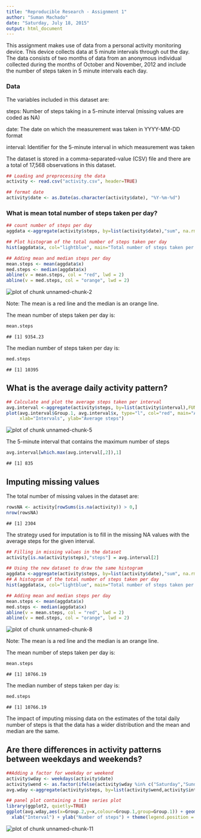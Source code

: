 ```yaml
---
title: "Reproducible Research - Assignment 1"
author: "Suman Machado"
date: "Saturday, July 18, 2015"
output: html_document
---
```


This assignment makes use of data from a personal activity monitoring device. This device collects data at 5 minute intervals through out the day. The data consists of two months of data from an anonymous individual collected during the months of October and November, 2012 and include the number of steps taken in 5 minute intervals each day.

### Data

The variables included in this dataset are:

steps: Number of steps taking in a 5-minute interval (missing values are coded as NA)

date: The date on which the measurement was taken in YYYY-MM-DD format

interval: Identifier for the 5-minute interval in which measurement was taken

The dataset is stored in a comma-separated-value (CSV) file and there are a total of 17,568 observations in this dataset.


```r
## Loading and preprocessing the data
activity <- read.csv("activity.csv", header=TRUE)

## format date 
activity$date <- as.Date(as.character(activity$date), "%Y-%m-%d")
```

### What is mean total number of steps taken per day?


```r
## count number of steps per day
aggdata <-aggregate(activity$steps, by=list(activity$date),"sum", na.rm=TRUE)

## Plot histogram of the total number of steps taken per day
hist(aggdata$x, col="lightblue", main="Total number of steps taken per day", xlab="Steps", ylab="Frequency")

## Adding mean and median steps per day
mean.steps <- mean(aggdata$x)
med.steps <- median(aggdata$x)
abline(v = mean.steps, col = "red", lwd = 2)
abline(v = med.steps, col = "orange", lwd = 2)
```

![plot of chunk unnamed-chunk-2](figure/unnamed-chunk-2-1.png) 

Note: The mean is a red line and the median is an orange line.

The mean number of steps taken per day is: 

```r
mean.steps
```

```
## [1] 9354.23
```
The median number of steps taken per day is: 

```r
med.steps
```

```
## [1] 10395
```

## What is the average daily activity pattern?


```r
## Calculate and plot the average steps taken per interval
avg.interval <-aggregate(activity$steps, by=list(activity$interval),FUN="mean", na.rm=TRUE)
plot(avg.interval$Group.1, avg.interval$x, type="l", col="red", main="Average steps taken per Time Interval", 
     xlab="Intervals", ylab="Average steps")
```

![plot of chunk unnamed-chunk-5](figure/unnamed-chunk-5-1.png) 

The 5-minute interval that contains the maximum number of steps


```r
avg.interval[which.max(avg.interval[,2]),1]
```

```
## [1] 835
```

## Imputing missing values

The total number of missing values in the dataset are:


```r
rowsNA <- activity[rowSums(is.na(activity)) > 0,]
nrow(rowsNA)
```

```
## [1] 2304
```

The strategy used for imputation is to fill in the missing NA values with the average steps for the given interval.


```r
## Filling in missing values in the dataset
activity[is.na(activity$steps),"steps"] = avg.interval[2]

## Using the new dataset to draw the same histogram
aggdata <-aggregate(activity$steps, by=list(activity$date),"sum", na.rm=TRUE)
## A histogram of the total number of steps taken per day
hist(aggdata$x, col="lightblue", main="Total number of steps taken per day", xlab="Steps", ylab="Frequency")

## Adding mean and median steps per day
mean.steps <- mean(aggdata$x)
med.steps <- median(aggdata$x)
abline(v = mean.steps, col = "red", lwd = 2)
abline(v = med.steps, col = "orange", lwd = 2)
```

![plot of chunk unnamed-chunk-8](figure/unnamed-chunk-8-1.png) 

Note: The mean is a red line and the median is an orange line.

The mean number of steps taken per day is: 

```r
mean.steps
```

```
## [1] 10766.19
```
The median number of steps taken per day is: 

```r
med.steps
```

```
## [1] 10766.19
```

The impact of imputing missing data on the estimates of the total daily number of steps is that the data has a wider distribution and the mean and median are the same.

## Are there differences in activity patterns between weekdays and weekends?


```r
##Adding a factor for weekday or weekend
activity$wday <- weekdays(activity$date)
activity$wend <- as.factor(ifelse(activity$wday %in% c("Saturday","Sunday"), "Weekend", "Weekday"))
avg.wday <-aggregate(activity$steps, by=list(activity$wend,activity$interval),FUN="mean", na.rm=TRUE)

## panel plot containing a time series plot
library(ggplot2, quietly=TRUE)
ggplot(avg.wday,aes(x=Group.2,y=x,colour=Group.1,group=Group.1)) + geom_line() + facet_wrap( ~ Group.1, nrow=2) + 
  xlab("Interval") + ylab("Number of steps") + theme(legend.position = "none")
```

![plot of chunk unnamed-chunk-11](figure/unnamed-chunk-11-1.png) 

